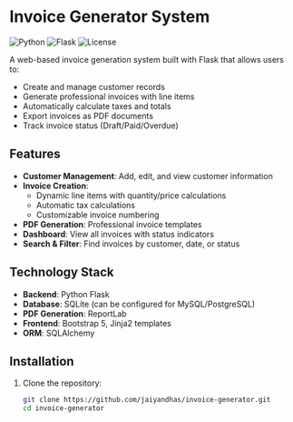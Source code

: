# Invoice Generator System

![Python](https://img.shields.io/badge/python-3.8+-blue.svg)
![Flask](https://img.shields.io/badge/flask-2.0+-green.svg)
![License](https://img.shields.io/badge/license-MIT-orange.svg)

A web-based invoice generation system built with Flask that allows users to:
- Create and manage customer records
- Generate professional invoices with line items
- Automatically calculate taxes and totals
- Export invoices as PDF documents
- Track invoice status (Draft/Paid/Overdue)

## Features

- **Customer Management**: Add, edit, and view customer information
- **Invoice Creation**: 
  - Dynamic line items with quantity/price calculations
  - Automatic tax calculations
  - Customizable invoice numbering
- **PDF Generation**: Professional invoice templates
- **Dashboard**: View all invoices with status indicators
- **Search & Filter**: Find invoices by customer, date, or status

## Technology Stack

- **Backend**: Python Flask
- **Database**: SQLite (can be configured for MySQL/PostgreSQL)
- **PDF Generation**: ReportLab
- **Frontend**: Bootstrap 5, Jinja2 templates
- **ORM**: SQLAlchemy

## Installation

1. Clone the repository:
   ```bash
   git clone https://github.com/jaiyandhas/invoice-generator.git
   cd invoice-generator
